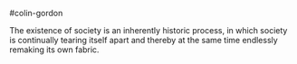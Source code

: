 #colin-gordon

The existence of society is an inherently historic process, in which society is continually tearing itself apart and thereby at the same time endlessly remaking its own fabric.